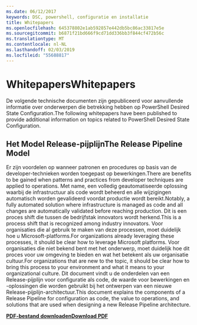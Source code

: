 ```yaml
---
ms.date: 06/12/2017
keywords: DSC, powershell, configuratie en installatie
title: Whitepapers
ms.openlocfilehash: 645378802e1ab592857e442db5bc86ac33817e5e
ms.sourcegitcommit: b6871f21bd666f9cd71dd336bb3f844cf472b56c
ms.translationtype: MT
ms.contentlocale: nl-NL
ms.lasthandoff: 02/03/2019
ms.locfileid: "55688817"
---
```

# <a name="whitepapers"></a><span data-ttu-id="95e80-103">Whitepapers</span><span class="sxs-lookup"><span data-stu-id="95e80-103">Whitepapers</span></span>

<span data-ttu-id="95e80-104">De volgende technische documenten zijn gepubliceerd voor aanvullende informatie over onderwerpen die betrekking hebben op PowerShell Desired State Configuration.</span><span class="sxs-lookup"><span data-stu-id="95e80-104">The following whitepapers have been published to provide additional information on topics related to PowerShell Desired State Configuration.</span></span>

## <a name="the-release-pipeline-model"></a><span data-ttu-id="95e80-105">Het Model Release-pijplijn</span><span class="sxs-lookup"><span data-stu-id="95e80-105">The Release Pipeline Model</span></span>
<span data-ttu-id="95e80-106">Er zijn voordelen op wanneer patronen en procedures op basis van de developer-technieken worden toegepast op bewerkingen.</span><span class="sxs-lookup"><span data-stu-id="95e80-106">There are benefits to be gained when patterns and practices from developer techniques are applied to operations.</span></span> <span data-ttu-id="95e80-107">Met name, een volledig geautomatiseerde oplossing waarbij de infrastructuur als code wordt beheerd en alle wijzigingen automatisch worden gevalideerd voordat productie wordt bereikt.</span><span class="sxs-lookup"><span data-stu-id="95e80-107">Notably, a fully automated solution where infrastructure is managed as code and all changes are automatically validated before reaching production.</span></span> <span data-ttu-id="95e80-108">Dit is een proces shift die tussen de bedrijfstak innovators wordt herkend.</span><span class="sxs-lookup"><span data-stu-id="95e80-108">This is a process shift that is recognized among industry innovators.</span></span> <span data-ttu-id="95e80-109">Voor organisaties die al gebruik te maken van deze processen, moet duidelijk hoe u Microsoft-platforms.</span><span class="sxs-lookup"><span data-stu-id="95e80-109">For organizations already leveraging these processes, it should be clear how to leverage Microsoft platforms.</span></span> <span data-ttu-id="95e80-110">Voor organisaties die niet bekend bent met het onderwerp, moet duidelijk hoe dit proces voor uw omgeving te bieden en wat het betekent als uw organisatie cultuur.</span><span class="sxs-lookup"><span data-stu-id="95e80-110">For organizations that are new to the topic, it should be clear how to bring this process to your environment and what it means to your organizational culture.</span></span> <span data-ttu-id="95e80-111">Dit document vindt u de onderdelen van een Release-pijplijn voor configuratie als code, de waarde voor bewerkingen en -oplossingen die worden gebruikt bij het ontwerpen van een nieuwe Release-pijplijn-architectuur.</span><span class="sxs-lookup"><span data-stu-id="95e80-111">This document explains the components of a Release Pipeline for configuration as code, the value to operations, and solutions that are used when designing a new Release Pipeline architecture.</span></span>

<span data-ttu-id="95e80-112">**[PDF-bestand downloaden](http://aka.ms/thereleasepipelinemodelpdf)**</span><span class="sxs-lookup"><span data-stu-id="95e80-112">**[Download PDF](http://aka.ms/thereleasepipelinemodelpdf)**</span></span>